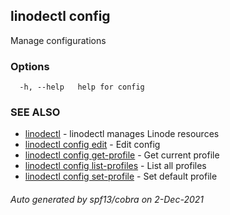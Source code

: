 ## linodectl config

Manage configurations

### Options

```
  -h, --help   help for config
```

### SEE ALSO

* [linodectl](linodectl.md)	 - linodectl manages Linode resources
* [linodectl config edit](linodectl_config_edit.md)	 - Edit config
* [linodectl config get-profile](linodectl_config_get-profile.md)	 - Get current profile
* [linodectl config list-profiles](linodectl_config_list-profiles.md)	 - List all profiles
* [linodectl config set-profile](linodectl_config_set-profile.md)	 - Set default profile

###### Auto generated by spf13/cobra on 2-Dec-2021
